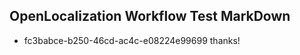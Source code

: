 ## OpenLocalization Workflow Test MarkDown
* fc3babce-b250-46cd-ac4c-e08224e99699 thanks!

<!--HONumber=Jul16_HO4-->


